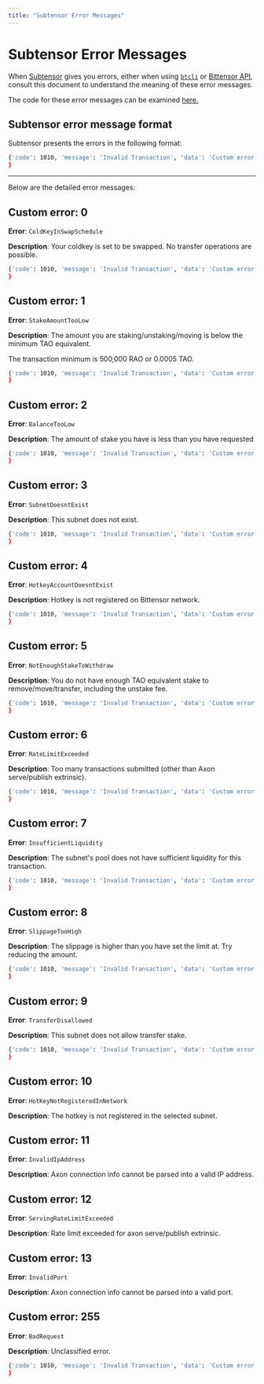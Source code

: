 ```yaml
---
title: "Subtensor Error Messages"
---
```


# Subtensor Error Messages

When [Subtensor](./index.md) gives you errors, either when using [`btcli`](../btcli.md) or [Bittensor API](../bt-api-ref.md), consult this document to understand the meaning of these error messages. 

The code for these error messages can be examined [here.](https://github.com/opentensor/subtensor/blob/main/pallets/subtensor/src/lib.rs#L1686
)


## Subtensor error message format

Subtensor presents the errors in the following format:
 
```bash
{'code': 1010, 'message': 'Invalid Transaction', 'data': 'Custom error: [Error Code]'
}
```

---

Below are the detailed error messages:

## Custom error: 0

**Error**: `ColdKeyInSwapSchedule`

**Description**: Your coldkey is set to be swapped. No transfer operations are possible.


```bash
{'code': 1010, 'message': 'Invalid Transaction', 'data': 'Custom error: 0'
}
```


## Custom error: 1
**Error**: `StakeAmountTooLow`

**Description**: The amount you are staking/unstaking/moving is below the minimum TAO equivalent.

The transaction minimum is 500,000 RAO or 0.0005 TAO.

```bash
{'code': 1010, 'message': 'Invalid Transaction', 'data': 'Custom error: 1'
}
```




## Custom error: 2

**Error**: `BalanceTooLow`

**Description**: The amount of stake you have is less than you have requested

```bash
{'code': 1010, 'message': 'Invalid Transaction', 'data': 'Custom error: 2'
}
```

## Custom error: 3

**Error**: `SubnetDoesntExist`

**Description**: This subnet does not exist.

```bash
{'code': 1010, 'message': 'Invalid Transaction', 'data': 'Custom error: 3'
}
```

## Custom error: 4

**Error**: `HotkeyAccountDoesntExist`

**Description**: Hotkey is not registered on Bittensor network.

```bash
{'code': 1010, 'message': 'Invalid Transaction', 'data': 'Custom error: 4'
}
```

## Custom error: 5

**Error**: `NotEnoughStakeToWithdraw`

**Description**: You do not have enough TAO equivalent stake to remove/move/transfer, including the unstake fee.

```bash
{'code': 1010, 'message': 'Invalid Transaction', 'data': 'Custom error: 5'
}
```

## Custom error: 6

**Error**: `RateLimitExceeded`

**Description**: Too many transactions submitted (other than Axon serve/publish extrinsic).

```bash
{'code': 1010, 'message': 'Invalid Transaction', 'data': 'Custom error: 6'
}
```

## Custom error: 7

**Error**: `InsufficientLiquidity`

**Description**: The subnet's pool does not have sufficient liquidity for this transaction.

```bash
{'code': 1010, 'message': 'Invalid Transaction', 'data': 'Custom error: 7'
}
```


## Custom error: 8

**Error**: `SlippageTooHigh`

**Description**: The slippage is higher than you have set the limit at. Try reducing the amount.

```bash
{'code': 1010, 'message': 'Invalid Transaction', 'data': 'Custom error: 8'
}
```


## Custom error: 9

**Error**: `TransferDisallowed`

**Description**: This subnet does not allow transfer stake.

```bash
{'code': 1010, 'message': 'Invalid Transaction', 'data': 'Custom error: 9'
}
```

## Custom error: 10
**Error**: `HotKeyNotRegisteredInNetwork`

**Description**: The hotkey is not registered in the selected subnet.

## Custom error: 11
**Error**: `InvalidIpAddress`

**Description**: Axon connection info cannot be parsed into a valid IP address.


## Custom error: 12
**Error**: `ServingRateLimitExceeded`

**Description**: Rate limit exceeded for axon serve/publish extrinsic.

## Custom error: 13
**Error**: `InvalidPort`

**Description**: Axon connection info cannot be parsed into a valid port.

## Custom error: 255

**Error**: `BadRequest`

**Description**: Unclassified error.

```bash
{'code': 1010, 'message': 'Invalid Transaction', 'data': 'Custom error: 255'
}
```

